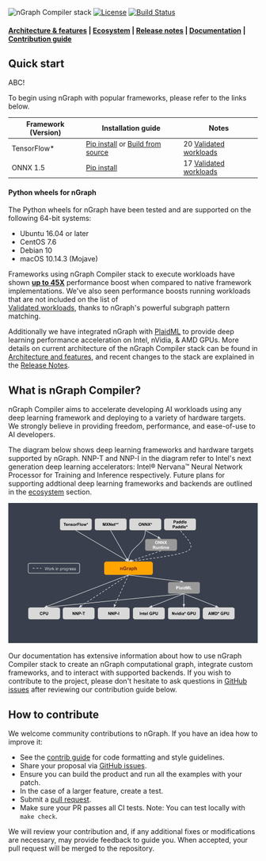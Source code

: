 ![nGraph Compiler stack](doc/sphinx/source/graphics/ngraph_header.png)
[![License](https://img.shields.io/badge/License-Apache%202.0-blue.svg)](https://github.com/NervanaSystems/ngraph/blob/master/LICENSE) [![Build Status][build-status-badge]][build-status] 

<div align="left">
  <h4>
    <a href="./ABOUT.md">Architecture &amp; features</a> | <a href="./ecosystem-overview.md" >Ecosystem</a> | <a href="https://www.ngraph.ai/documentation/project/release-notes">Release notes</a><span> | </span> <a href="https://www.ngraph.ai/documentation">Documentation</a><span> | </span> <a href="#How-to-contribute" >Contribution guide</a>
 </h4>
</div>

## Quick start

ABC!

To begin using nGraph with popular frameworks, please refer to the links below. 

|  Framework (Version)       | Installation guide                     | Notes  
|----------------------------|----------------------------------------|-----------------------------------
| TensorFlow*                | [Pip install](https://www.ngraph.ai/tutorials/tensorflow-tutorial#use-pre-built-packages) or [Build from source](https://www.ngraph.ai/tutorials/tensorflow-tutorial#build-from-source) | 20 [Validated workloads]   
| ONNX 1.5                   | [Pip install](https://www.ngraph.ai/tutorials/onnx-tutorial#use-pre-built-packages)                          | 17 [Validated workloads] 


#### Python wheels for nGraph 

The Python wheels for nGraph have been tested and are supported on the following 
64-bit systems:

* Ubuntu 16.04 or later
* CentOS 7.6
* Debian 10
* macOS 10.14.3 (Mojave)

Frameworks using nGraph Compiler stack to execute workloads have shown 
[**up to 45X**](https://ai.intel.com/ngraph-compiler-stack-beta-release/) 
performance boost when compared to native framework implementations. We've also 
seen performance boosts running workloads that are not included on the list of  
[Validated workloads], thanks to nGraph's powerful subgraph pattern matching.

Additionally we have integrated nGraph with [PlaidML] to provide deep learning 
performance acceleration on Intel, nVidia, & AMD GPUs. More details on current 
architecture of the nGraph Compiler stack can be found in [Architecture and features],
and recent changes to the stack are explained in the [Release Notes].

## What is nGraph Compiler? 

nGraph Compiler aims to accelerate developing AI workloads using any deep learning
framework and deploying to a variety of hardware targets. We strongly believe in 
providing freedom, performance, and ease-of-use to AI developers. 

The diagram below shows deep learning frameworks and hardware targets
supported by nGraph. NNP-T and NNP-I in the diagram refer to Intel's next generation 
deep learning accelerators: Intel® Nervana™ Neural Network Processor for Training and 
Inference respectively.  Future plans for supporting addtional deep learning frameworks 
and backends are outlined in the [ecosystem] section. 

![](doc/sphinx/source/graphics/nGraph_main.png)


Our documentation has extensive information about how to use nGraph Compiler 
stack to create an nGraph computational graph, integrate custom frameworks, 
and to interact with supported backends. If you wish to contribute to the 
project, please don't hesitate to ask questions in [GitHub issues] after 
reviewing our contribution guide below. 
	

## How to contribute

We welcome community contributions to nGraph. If you have an idea how
to improve it:

* See the [contrib guide] for code formatting and style guidelines.
* Share your proposal via [GitHub issues].
* Ensure you can build the product and run all the examples with your patch.
* In the case of a larger feature, create a test.
* Submit a [pull request].
* Make sure your PR passes all CI tests. Note: You can test locally with `make check`.

 We will review your contribution and, if any additional fixes or modifications are 
 necessary, may provide feedback to guide you. When accepted, your pull request will 
 be merged to the repository.


[Ecosystem]: ./ecosystem-overview.md
[Architecture and features]: ./ABOUT.md
[Documentation]: https://www.ngraph.ai/documentation
[build the Library]:  https://www.ngraph.ai/documentation/buildlb
[Getting Started Guides]: Getting-started-guides
[Validated workloads]: https://www.ngraph.ai/documentation/frameworks/validated/list
[Functional]: https://github.com/NervanaSystems/ngraph-onnx/ 
[How to contribute]: How-to-contribute
[framework integration guides]: https://ngraph.ai/documentation/frameworks/overview
[release notes]: https://www.ngraph.ai/documentation/project/release-notes
[Github issues]: https://github.com/NervanaSystems/ngraph/issues
[contrib guide]: https://www.ngraph.ai/documentation/contributing/guide
[pull request]: https://github.com/NervanaSystems/ngraph/pulls
[how to import]: https://www.ngraph.ai/tutorials/onnx-tutorial#import-a-model-with-onnx-and-ngraph
[ngraph_wireframes_with_notice]: doc/sphinx/source/graphics/nGraph_main.png "nGraph components"
[build-status]: https://travis-ci.org/NervanaSystems/ngraph/branches
[build-status-badge]: https://travis-ci.org/NervanaSystems/ngraph.svg?branch=master
[PlaidML]: https://github.com/plaidml/plaidml
[Source compile]: https://github.com/NervanaSystems/ngraph-mxnet/blob/master/README.md
[nGraph-ONNX]: https://github.com/NervanaSystems/ngraph-onnx/blob/master/README.md
[nGraph-ONNX adaptable]: https://ai.intel.com/adaptable-deep-learning-solutions-with-ngraph-compiler-and-onnx/
[nGraph for PyTorch developers]: https://ai.intel.com/investing-in-the-pytorch-developer-community
